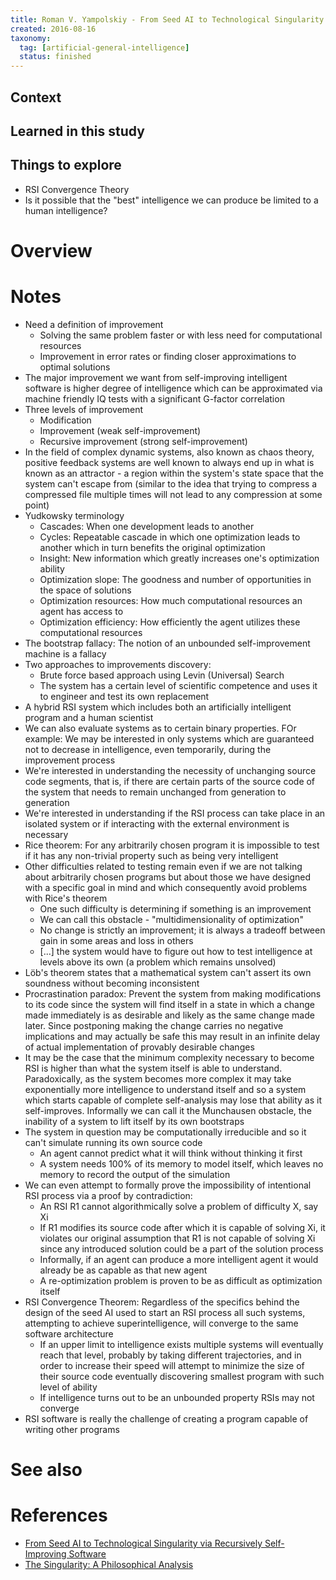 ```yaml
---
title: Roman V. Yampolskiy - From Seed AI to Technological Singularity via Recursively Self-Improving Software (2015)
created: 2016-08-16
taxonomy:
  tag: [artificial-general-intelligence]
  status: finished
---
```


## Context

## Learned in this study

## Things to explore
* RSI Convergence Theory
* Is it possible that the "best" intelligence we can produce be limited to a human intelligence?

# Overview

# Notes
* Need a definition of improvement
	* Solving the same problem faster or with less need for computational resources
	* Improvement in error rates or finding closer approximations to optimal solutions
* The major improvement we want from self-improving intelligent software is higher degree of intelligence which can be approximated via machine friendly IQ tests with a significant G-factor correlation
* Three levels of improvement
	* Modification
	* Improvement (weak self-improvement)
	* Recursive improvement (strong self-improvement)
* In the field of complex dynamic systems, also known as chaos theory, positive feedback systems are well known to always end up in what is known as an attractor - a region within the system's state space that the system can't escape from (similar to the idea that trying to compress a compressed file multiple times will not lead to any compression at some point)
* Yudkowsky terminology
	* Cascades: When one development leads to another
	* Cycles: Repeatable cascade in which one optimization leads to another which in turn benefits the original optimization
	* Insight: New information which greatly increases one's optimization ability
	* Optimization slope: The goodness and number of opportunities in the space of solutions
	* Optimization resources: How much computational resources an agent has access to
	* Optimization efficiency: How efficiently the agent utilizes these computational resources
* The bootstrap fallacy: The notion of an unbounded self-improvement machine is a fallacy
* Two approaches to improvements discovery:
	* Brute force based approach using Levin (Universal) Search
	* The system has a certain level of scientific competence and uses it to engineer and test its own replacement
* A hybrid RSI system which includes both an artificially intelligent program and a human scientist
* We can also evaluate systems as to certain binary properties. FOr example: We may be interested in only systems which are guaranteed not to decrease in intelligence, even temporarily, during the improvement process
* We're interested in understanding the necessity of unchanging source code segments, that is, if there are certain parts of the source code of the system that needs to remain unchanged from generation to generation
* We're interested in understanding if the RSI process can take place in an isolated system or if interacting with the external environment is necessary
* Rice theorem: For any arbitrarily chosen program it is impossible to test if it has any non-trivial property such as being very intelligent
* Other difficulties related to testing remain even if we are not talking about arbitrarily chosen programs but about those we have designed with a specific goal in mind and which consequently avoid problems with Rice's theorem
	* One such difficulty is determining if something is an improvement
	* We can call this obstacle - "multidimensionality of optimization"
	* No change is strictly an improvement; it is always a tradeoff between gain in some areas and loss in others
	* [...] the system would have to figure out how to test intelligence at levels above its own (a problem which remains unsolved)
* Löb's theorem states that a mathematical system can't assert its own soundness without becoming inconsistent
* Procrastination paradox: Prevent the system from making modifications to its code since the system will find itself in a state in which a change made immediately is as desirable and likely as the same change made later. Since postponing making the change carries no negative implications and may actually be safe this may result in an infinite delay of actual implementation of provably desirable changes
* It may be the case that the minimum complexity necessary to become RSI is higher than what the system itself is able to understand. Paradoxically, as the system becomes more complex it may take exponentially more intelligence to understand itself and so a system which starts capable of complete self-analysis may lose that ability as it self-improves. Informally we can call it the Munchausen obstacle, the inability of a system to lift itself by its own bootstraps
* The system in question may be computationally irreducible and so it can't simulate running its own source code
	* An agent cannot predict what it will think without thinking it first
	* A system needs 100% of its memory to model itself, which leaves no memory to record the output of the simulation
* We can even attempt to formally prove the impossibility of intentional RSI process via a proof by contradiction:
	* An RSI R1 cannot algorithmically solve a problem of difficulty X, say Xi
	* If R1 modifies its source code after which it is capable of solving Xi, it violates our original assumption that R1 is not capable of solving Xi since any introduced solution could be a part of the solution process
	* Informally, if an agent can produce a more intelligent agent it would already be as capable as that new agent
	* A re-optimization problem is proven to be as difficult as optimization itself
* RSI Convergence Theorem: Regardless of the specifics behind the design of the seed AI used to start an RSI process all such systems, attempting to achieve superintelligence, will converge to the same software architecture
	* If an upper limit to intelligence exists multiple systems will eventually reach that level, probably by taking different trajectories, and in order to increase their speed will attempt to minimize the size of their source code eventually discovering smallest program with such level of ability
	* If intelligence turns out to be an unbounded property RSIs may not converge
* RSI software is really the challenge of creating a program capable of writing other programs

# See also

# References
* [From Seed AI to Technological Singularity via Recursively Self-Improving Software](http://arxiv.org/abs/1502.06512)
* [The Singularity: A Philosophical Analysis](http://consc.net/papers/singularity.pdf)
